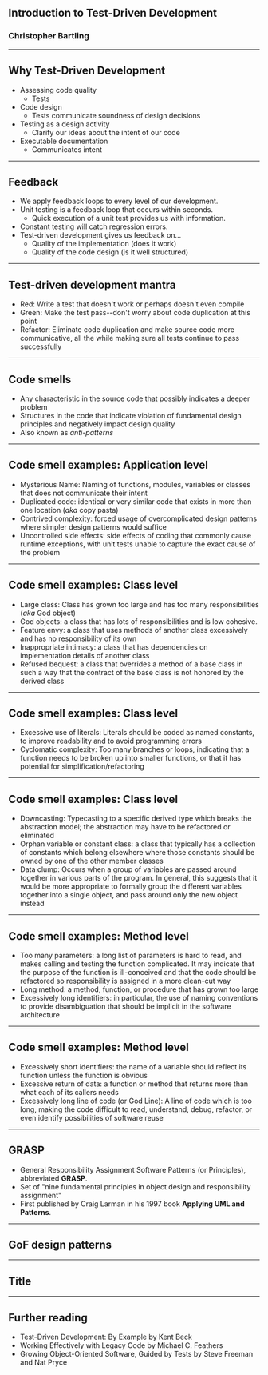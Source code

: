 ## Introduction to Test-Driven Development
### Christopher Bartling

---

## Why Test-Driven Development
- Assessing code quality
	- Tests 
- Code design
	- Tests communicate soundness of design decisions
- Testing as a design activity
	- Clarify our ideas about the intent of our code
- Executable documentation
	- Communicates intent


---

## Feedback

- We apply feedback loops to every level of our development. 
- Unit testing is a feedback loop that occurs within seconds. 
	- Quick execution of a unit test provides us with information.
- Constant testing will catch regression errors.
- Test-driven development gives us feedback on...
	- Quality of the implementation (does it work)
	- Quality of the code design (is it well structured)

---

## Test-driven development mantra

- Red: Write a test that doesn't work or perhaps doesn't even compile
- Green: Make the test pass--don't worry about code duplication at this point
- Refactor: Eliminate code duplication and make source code more communicative, all the while making sure all tests continue to pass successfully

---

## Code smells

- Any characteristic in the source code that possibly indicates a deeper problem
- Structures in the code that indicate violation of fundamental design principles and negatively impact design quality
- Also known as _anti-patterns_

---

## Code smell examples: Application level

- Mysterious Name: Naming of functions, modules, variables or classes that does not communicate their intent
- Duplicated code: identical or very similar code that exists in more than one location (_aka_ copy pasta)
- Contrived complexity: forced usage of overcomplicated design patterns where simpler design patterns would suffice
- Uncontrolled side effects: side effects of coding that commonly cause runtime exceptions, with unit tests unable to capture the exact cause of the problem


---

## Code smell examples: Class level

- Large class: Class has grown too large and has too many responsibilities (_aka_ God object)
- God objects: a class that has lots of responsibilities and is low cohesive.
- Feature envy: a class that uses methods of another class excessively and has no responsibility of its own
- Inappropriate intimacy: a class that has dependencies on implementation details of another class
- Refused bequest: a class that overrides a method of a base class in such a way that the contract of the base class is not honored by the derived class 


---

## Code smell examples: Class level

- Excessive use of literals: Literals should be coded as named constants, to improve readability and to avoid programming errors 
- Cyclomatic complexity: Too many branches or loops, indicating that a function needs to be broken up into smaller functions, or that it has potential for simplification/refactoring


---

## Code smell examples: Class level
- Downcasting: Typecasting to a specific derived type which breaks the abstraction model; the abstraction may have to be refactored or eliminated
- Orphan variable or constant class: a class that typically has a collection of constants which belong elsewhere where those constants should be owned by one of the other member classes
- Data clump: Occurs when a group of variables are passed around together in various parts of the program. In general, this suggests that it would be more appropriate to formally group the different variables together into a single object, and pass around only the new object instead


---

## Code smell examples: Method level

- Too many parameters: a long list of parameters is hard to read, and makes calling and testing the function complicated. It may indicate that the purpose of the function is ill-conceived and that the code should be refactored so responsibility is assigned in a more clean-cut way
- Long method: a method, function, or procedure that has grown too large
- Excessively long identifiers: in particular, the use of naming conventions to provide disambiguation that should be implicit in the software architecture


---

## Code smell examples: Method level

- Excessively short identifiers: the name of a variable should reflect its function unless the function is obvious
- Excessive return of data: a function or method that returns more than what each of its callers needs
- Excessively long line of code (or God Line): A line of code which is too long, making the code difficult to read, understand, debug, refactor, or even identify possibilities of software reuse


---



## GRASP 

- General Responsibility Assignment Software Patterns (or Principles), abbreviated **GRASP**.
- Set of "nine fundamental principles in object design and responsibility assignment"
- First published by Craig Larman in his 1997 book **Applying UML and Patterns**.

---

## GoF design patterns


---

## Title


---

## Further reading

- Test-Driven Development: By Example by Kent Beck
- Working Effectively with Legacy Code by Michael C. Feathers
- Growing Object-Oriented Software, Guided by Tests by Steve Freeman and Nat Pryce
